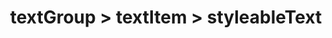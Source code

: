 ---
title: textGroup > textItem > styleableText
redirect_to: "/releases/v3.4.0/developers/obo_nodes/styleable_text"
---